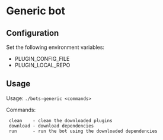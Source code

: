 # Generic bot

## Configuration

Set the following environment variables:

 - PLUGIN_CONFIG_FILE
 - PLUGIN_LOCAL_REPO

## Usage

Usage: `./bots-generic <commands>`

Commands:

```
 clean    - clean the downloaded plugins
 download - download dependencies
 run      - run the bot using the downloaded dependencies
```
